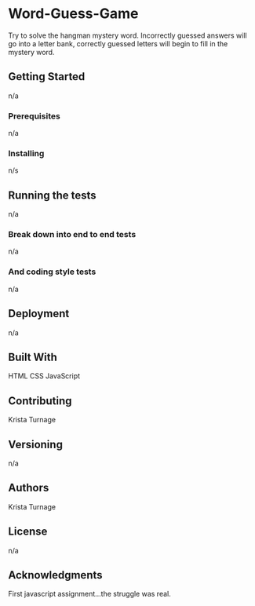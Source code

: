 # Word-Guess-Game
Try to solve the hangman mystery word. Incorrectly guessed answers will go into a letter bank, correctly guessed letters will begin to fill in the mystery word.

## Getting Started
n/a

### Prerequisites
n/a

### Installing
n/s

## Running the tests
n/a

### Break down into end to end tests
n/a

### And coding style tests
n/a

## Deployment
n/a

## Built With
HTML
CSS
JavaScript

## Contributing
Krista Turnage

## Versioning
n/a

## Authors
Krista Turnage

## License
n/a

## Acknowledgments
First javascript assignment...the struggle was real.

